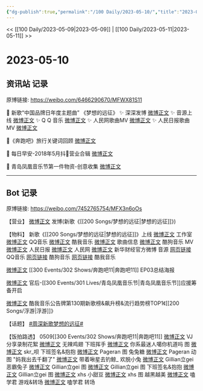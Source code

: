 ```yaml
---
{"dg-publish":true,"permalink":"/100 Daily/2023-05-10/","title":"2023-05-10","created":"2023-05-11T21:49:51.657+08:00","updated":"2023-05-25T20:20:44.890+08:00"}
---
```



<< [[100 Daily/2023-05-09\|2023-05-09]] | [[100 Daily/2023-05-11\|2023-05-11]] >>

# 2023-05-10

## 资讯站 记录

原博链接: https://weibo.com/6466290670/MFWX81S11

🌟 新歌“中国品牌日年度主题曲”
《梦想的远征》
✨ 深深发博 [微博正文](https://weibo.com/6466290670/4899790620204138)
✨ 音源上线 [微博正文](https://weibo.com/6466290670/4899638967274813)
✨ Q Q 音乐 [微博正文](https://weibo.com/6466290670/4899640745134043)
✨ 人民网歌曲MV [微博正文](https://weibo.com/6466290670/4899784601635948)
✨ 人民日报歌曲MV [微博正文](https://weibo.com/6466290670/4899784379076023)

🌟《奔跑吧》旅行关键词回顾 [微博正文](https://weibo.com/6466290670/4899822479872194)

🌟 每日早安-2018年5月抖🎵营业合辑 [微博正文](https://weibo.com/6466290670/4899775667243073)

🌟 青岛凤凰音乐节第一件物资-创意收集
[微博正文](https://weibo.com/6466290670/4899875013268940)

---
## Bot 记录

原博链接: https://weibo.com/7452765754/MFX3n6oOs

【营业】
[微博正文](http://weibo.com/1736988591/MFRZ1zxnK) 发博(新歌《[[200 Songs/梦想的远征\|梦想的远征]]》)

【物料】
新歌《[[200 Songs/梦想的远征\|梦想的远征]]》上线
[微博正文](http://weibo.com/7478855230/MFO1jadek) 工作室
[微博正文](http://weibo.com/2169129705/MFO1a546R) QQ音乐
[微博正文](http://weibo.com/1738434147/MFO19tqx8) 酷我音乐
[微博正文](http://weibo.com/6466290670/MFO5KCmiW) 歌曲信息
[微博正文](http://weibo.com/1665103091/MFO357PnA) 酷狗音乐
MV
[微博正文](http://weibo.com/2803301701/MFRIT3C8b) 人民日报
[微博正文](http://weibo.com/2286908003/MFRKz6BAa) 人民网
[微博正文](http://weibo.com/1832487154/MFRW0gi0f) 新华财经官方微博
音源
[网页链接](https://weibo.cn/sinaurl?u=https%3A%2F%2Fi.y.qq.com%2Fv8%2Fplaysong.html%3Fsongid%3D411002530%26source%3Dyqq%26ADTAG%3Dhz_wb_sf%26channelId%3D10081987) QQ音乐
[网页链接](https://weibo.cn/sinaurl?u=https%3A%2F%2Fm3ws.kugou.com%2Fmixsong%2F8hbm6da6.html) 酷狗音乐
[网页链接](https://weibo.cn/sinaurl?u=http%3A%2F%2Fm.kuwo.cn%2Fnewh5app%2Fplay_detail%2F275327954) 酷我音乐

[微博正文](http://weibo.com/5242381821/MFSJp0Gpa) [[300 Events/302 Shows/奔跑吧11\|奔跑吧11]] EP03总结海报

[微博正文](http://weibo.com/5248300719/MFU8B1bQT) 官后-[[300 Events/301 Lives/青岛凤凰音乐节\|青岛凤凰音乐节]]应援筹备开启

[微博正文](http://weibo.com/1738434147/MFUpab93A) 酷我音乐公告牌第130期新歌榜&飙升榜&流行趋势榜TOP1《[[200 Songs/浮游\|浮游]]》

【话题】
[#周深新歌梦想的远征#](https://s.weibo.com/weibo?q=%23%E5%91%A8%E6%B7%B1%E6%96%B0%E6%AD%8C%E6%A2%A6%E6%83%B3%E7%9A%84%E8%BF%9C%E5%BE%81%23)

【饭拍路透】
0509[[300 Events/302 Shows/奔跑吧11\|奔跑吧11]]
[微博正文](http://weibo.com/6201405724/MFOdiBuBj) VJ分享录制花絮
[微博正文](http://weibo.com/7495641082/MFO1s3g0l) 无辣鸡翅 下班挥手
[微博正文](http://weibo.com/7724525486/MFOnLvznm) 你系最迷人噶你机道吗 图
[微博正文](http://weibo.com/6433509682/MFO8Gzljw) skr_呗 下班签名&抱抱
[微博正文](http://weibo.com/7633014126/MFQYEbICP) Pageran 图 兔兔糖
[微博正文](http://weibo.com/7633014126/MFVntC5hW) Pageran 动图 "妈我出去千翻了"
[微博正文](http://weibo.com/3246571812/MFUCHqdOz) 带着啾星去钓鲸_ 欢脱小兔
[微博正文](http://weibo.com/5355738926/MFULxypNP) Gillian立gei 恶霸兔子
[微博正文](http://weibo.com/5355738926/MFUMPBYH3) Gillian立gei 图
[微博正文](http://weibo.com/5355738926/MFNYoo5T0) Gillian立gei 图 下班签名&抱抱
[微博正文](http://weibo.com/5355738926/MFWhpwUbX) Gillian立gei 图
[微博正文](http://weibo.com/2284245305/MFW4hoNiH) xhs 小甜豆
[微博正文](http://weibo.com/5122158435/MFWt0bgb2) xhs 图 越黑越美
[微博正文](http://weibo.com/1901459883/MFMpk3IoH) 嗑学君 游戏&转场
[微博正文](http://weibo.com/1901459883/MFNPGxinb) 嗑学君 转场
